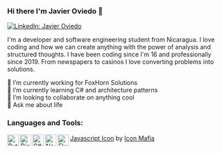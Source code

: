 ### Hi there I'm Javier Oviedo 👋

[![LinkedIn: Javier Oviedo](https://img.shields.io/badge/JavierOviedo-blue?style=flat-square&logo=Linkedin&logoColor=white&link=https://www.linkedin.com/in/javier-oviedo-brenes-3b42961b4/)](https://www.linkedin.com/in/javier-oviedo-brenes-3b42961b4/)

I'm a developer and software engineering student from Nicaragua. I love coding and how we can create anything with the power of analysis and structured thoughts.
I have been coding since I'm 16 and professionally since 2019. From newspapers to casinos I love converting problems into solutions.

🔭 I’m currently working for FoxHorn Solutions <br/>
🌱 I’m currently learning C# and architecture patterns<br/>
👯 I’m looking to collaborate on anything cool <br/>
💬 Ask me about life <br/>

<!--
**Javen17/Javen17** is a ✨ _special_ ✨ repository because its `README.md` (this file) appears on your GitHub profile.

Here are some ideas to get you started:

- 🔭 I’m currently working on ...
- 🌱 I’m currently learning ...
- 👯 I’m looking to collaborate on ...
- 🤔 I’m looking for help with ...
- 💬 Ask me about ...
- 📫 How to reach me: ...
- 😄 Pronouns: ...
- ⚡ Fun fact: ...
-->

### Languages and Tools:
<img  align="left" alt="Python" width="26px" src="https://img.icons8.com/color/48/000000/python.png"/>
<img align="left" alt="Django" width="26px" src="https://png2.cleanpng.com/sh/2703bc253ac00b7e954071f24cb1cf89/L0KzQYm3WMA2N5hmepH0aYP2gLBuTfRraZ9sh595eYTrf7A0gB9ueKZ5feQ2aXPyfsS0jP9od151hAR9YXLvdX71hgR4d6NwRdZzYX7qf373mgRpd58yitdscoXshL7sjwQufJJ4g586LUXlRoi7WPY0QGdrTKoBLkm0SYK4VcU4OWY4S6YENUW2SYa8UsgveJ9s/kisspng-django-python-computer-icons-logo-portable-network-django-python-recruitment-task-1-5b6748f386f486.9191155715334955395528.png"/>
<img align="left" alt="C#"  width="26px" src="https://img.icons8.com/color/48/000000/c-sharp-logo.png"/>
<img align="left" alt="NetCore" width="26px" src="https://upload.wikimedia.org/wikipedia/commons/thumb/e/ee/.NET_Core_Logo.svg/1024px-.NET_Core_Logo.svg.png" />
<img align="left" alt="Flutter" width="26px" src="https://cdn.iconscout.com/icon/free/png-256/flutter-2038877-1720090.png" />
<a href="https://iconscout.com/icons/javascript" target="_blank">Javascript Icon</a> by <a href="https://iconscout.com/contributors/icon-mafia" target="_blank">Icon Mafia</a>
<br/>
